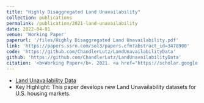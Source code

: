 ```yaml
---
title: "Highly Disaggregated Land Unavailability"
collection: publications
permalink: /publication/2021-land-unavailability 
date: 2022-04-01
venue: 'Working Paper'
paperurl: '/files/Highly Disaggregated Land Unavailability.pdf'
link: 'https://papers.ssrn.com/sol3/papers.cfm?abstract_id=3478900'
code: 'https://github.com/ChandlerLutz/LandUnavailabilityData'
github: 'https://github.com/ChandlerLutz/LandUnavailabilityData'
citation: '<b>Working Paper</b>. 2021. <a href="https://scholar.google.com/scholar?hl=en&as_sdt=0%2C5&q=%22Highly+Disaggregated+Land+Unavailability%22&btnG=#d=gs_cit&u=%2Fscholar%3Fq%3Dinfo%3AcgQ1OyAhCM0J%3Ascholar.google.com%2F%26output%3Dcite%26scirp%3D0%26hl%3Den">Citation</a>'
---
```

* <a href="https://github.com/ChandlerLutz/LandUnavailabilityData">Land Unavailability Data</a>
* Key Highlight: This paper develops new Land Unavailability datasets for U.S. housing markets. 
